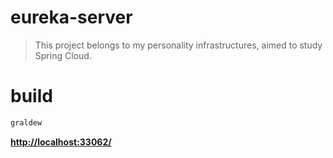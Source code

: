 # eureka-server
> This project belongs to my personality infrastructures, aimed to study Spring Cloud.

# build
```bash
graldew
```

**[http://localhost:33062/](http://localhost:33062/)**